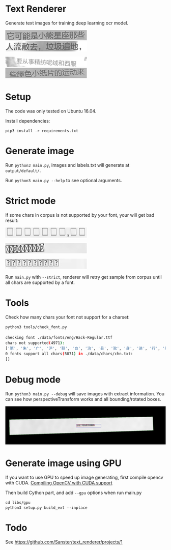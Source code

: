 # Text Renderer
Generate text images for training deep learning ocr model.

![example1.jpg](./imgs/example1.jpg)
![example2.jpg](./imgs/example2.jpg)

![example3.jpg](./imgs/example3.jpg)
![example4.jpg](./imgs/example4.jpg)

# Setup
The code was only tested on Ubuntu 16.04.

Install dependencies:
```
pip3 install -r requirements.txt
```

# Generate image
Run `python3 main.py`, images and labels.txt will generate at `output/default/`.

Run `python3 main.py --help` to see optional arguments.

# Strict mode
If some chars in corpus is not supported by your font, your will get bad result:

![bad_example1](./imgs/bad_example1.jpg)

![bad_example2](./imgs/bad_example2.jpg)

![bad_example3](./imgs/bad_example3.jpg)

Run `main.py` with `--strict`, renderer will retry get sample from corpus until all chars are supported by a font.

# Tools
Check how many chars your font not support for a charset:
```bash
python3 tools/check_font.py

checking font ./data/fonts/eng/Hack-Regular.ttf
chars not supported(4971):
['第', '朱', '广', '沪', '联', '自', '治', '县', '驼', '身', '进', '行', '纳', '税', '防', '火', '墙', '掏', '心', '内', '容', '万', '警','钟', '上', '了', '解'...]
0 fonts support all chars(5071) in ./data/chars/chn.txt:
[]
```

# Debug mode
Run `python3 main.py --debug` will save images with extract information.
You can see how perspectiveTransform works and all bounding/rotated boxes.

![debug_demo](./imgs/debug_demo.jpg)

# Generate image using GPU
If you want to use GPU to speed up image generating, first compile opencv with CUDA.
[Compiling OpenCV with CUDA support](https://www.pyimagesearch.com/2016/07/11/compiling-opencv-with-cuda-support/)

Then build Cython part, and add `--gpu` options when run main.py
```
cd libs/gpu
python3 setup.py build_ext --inplace
```


# Todo
See https://github.com/Sanster/text_renderer/projects/1
